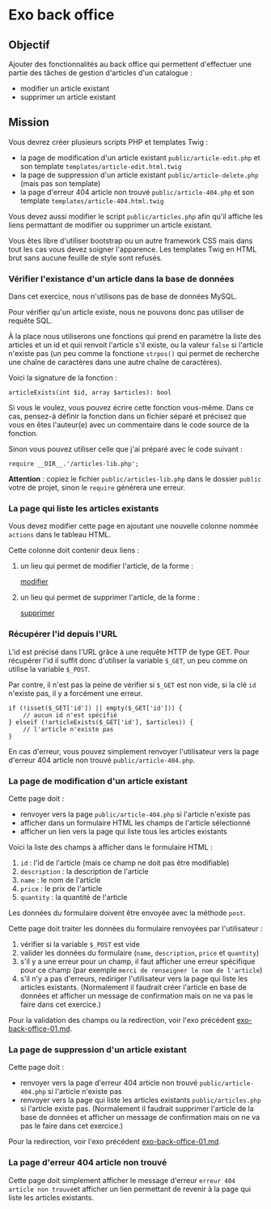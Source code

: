 # Exo back office

## Objectif

Ajouter des fonctionnalités au back office qui permettent d'effectuer une partie des tâches de gestion d'articles d'un catalogue :

- modifier un article existant
- supprimer un article existant

## Mission

Vous devrez créer plusieurs scripts PHP et templates Twig :

- la page de modification d'un article existant `public/article-edit.php` et son template `templates/article-edit.html.twig`
- la page de suppression d'un article existant `public/article-delete.php` (mais pas son template)
- la page d'erreur 404 article non trouvé `public/article-404.php` et son template `templates/article-404.html.twig`

Vous devez aussi modifier le script `public/articles.php` afin qu'il affiche les liens permattant de modifier ou supprimer un article existant.

Vous êtes libre d'utiliser bootstrap ou un autre framework CSS mais dans tout les cas vous devez soigner l'apparence.
Les templates Twig en HTML brut sans aucune feuille de style sont refusés.

### Vérifier l'existance d'un article dans la base de données

Dans cet exercice, nous n'utilisons pas de base de données MySQL.

Pour vérifier qu'un article existe, nous ne pouvons donc pas utiliser de requête SQL.

À la place nous utiliserons une fonctions qui prend en paramètre la liste des articles et un id et quii renvoit l'article s'il existe, ou la valeur `false` si l'article n'existe pas (un peu comme la fonctione `strpos()` qui permet de recherche une chaîne de caractères dans une autre chaîne de caractères).

Voici la signature de la fonction :

    articleExists(int $id, array $articles): bool

Si vous le voulez, vous pouvez écrire cette fonction vous-même.
Dans ce cas, pensez-à définir la fonction dans un fichier séparé et précisez que vous en êtes l'auteur(e) avec un commentaire dans le code source de la fonction.

Sinon vous pouvez utiliser celle que j'ai préparé avec le code suivant :

    require __DIR__.'/articles-lib.php';

**Attention** : copiez le fichier `public/articles-lib.php` dans le  dossier `public` votre de projet, sinon le `require` générera une erreur.

### La page qui liste les articles existants

Vous devez modifier cette page en ajoutant une nouvelle colonne nommée `actions` dans le tableau HTML.

Cette colonne doit contenir deux liens :

1. un lieu qui permet de modifier l'article, de la forme :

    <a href="/article-edit.php?id={{ article.id }}">modifier</a>

2. un lieu qui permet de supprimer l'article, de la forme :

    <a href="/article-delete.php?id={{ article.id }}">supprimer</a>

### Récupérer l'id depuis l'URL

L'id est précisé dans l'URL grâce à une requête HTTP de type GET.
Pour récupérer l'id il suffit donc d'utiliser la variable `$_GET`, un peu comme on utilise la variable `$_POST`.

Par contre, il n'est pas la peine de vérifier si `$_GET` est non vide, si la clé `id` n'existe pas, il y a forcément une erreur. 

    if (!isset($_GET['id']) || empty($_GET['id'])) {
        // aucun id n'est spécifié
    } elseif (!articleExists($_GET['id'], $articles)) {
        // l'article n'existe pas
    }

En cas d'erreur, vous pouvez simplement renvoyer l'utilisateur vers la page d'erreur 404 article non trouvé `public/article-404.php`.

### La page de modification d'un article existant

Cette page doit :

- renvoyer vers la page `public/article-404.php` si l'article n'existe pas
- afficher dans un formulaire HTML les champs de l'article sélectionné
- afficher un lien vers la page qui liste tous les articles existants

Voici la liste des champs à afficher dans le formulaire HTML :

1. `id` : l'id de l'article (mais ce champ ne doit pas être modifiable)
2. `description` : la description de l'article
3. `name` : le nom de l'article
4. `price` : le prix de l'article
5. `quantity` : la quantité de l'article

Les données du formulaire doivent être envoyée avec la méthode `post`.

Cette page doit traiter les données du formulaire renvoyées par l'utilisateur :

1. vérifier si la variable `$_POST` est vide
2. valider les données du formulaire (`name`, `description`, `price` et `quantity`)
3. s'il y a une erreur pour un champ, il faut afficher une erreur spécifique pour ce champ (par exemple `merci de renseigner le nom de l'article`)
4. s'il n'y a pas d'erreurs, rediriger l'utilisateur vers la page qui liste les articles existants. (Normalement il faudrait créer l'article en base de données et afficher un message de confirmation mais on ne va pas le faire dans cet exercice.)

Pour la validation des champs ou la redirection, voir l'exo précédent [exo-back-office-01.md](exo-back-office-01.md).

### La page de suppression d'un article existant

Cette page doit :

- renvoyer vers la page d'erreur 404 article non trouvé `public/article-404.php` si l'article n'existe pas
- renvoyer vers la page qui liste les articles existants `public/articles.php` si l'article existe pas. (Normalement il faudrait supprimer l'article de la base de données et afficher un message de confirmation mais on ne va pas le faire dans cet exercice.)

Pour la redirection, voir l'exo précédent [exo-back-office-01.md](exo-back-office-01.md).

### La page d'erreur 404 article non trouvé

Cette page doit simplement afficher le message d'erreur `erreur 404 article non trouvé`et afficher un lien permettant de revenir à la page qui liste les articles existants.

